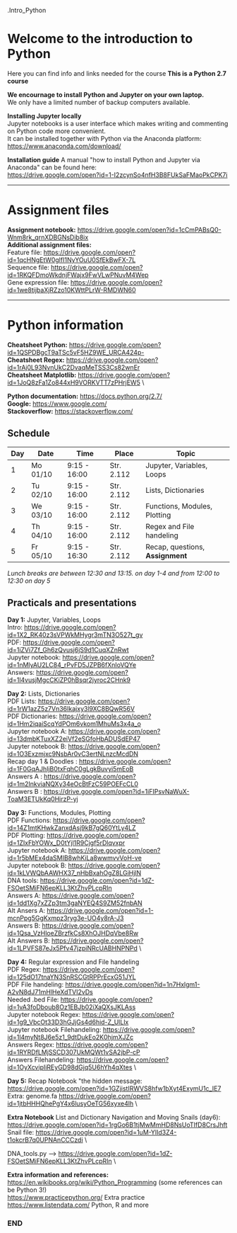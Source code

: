 .Intro_Python

# Welcome to the introduction to Python

Here you can find info and links needed for the course
**This is a Python 2.7 course**

**We encournage to install Python and Jupyter on your own laptop.** \
We only have a limited number of backup computers available.

**Installing Jupyter locally**\
Jupyter notebooks is a user interface which makes writing and commenting on Python code more convenient.\
It can be installed together with Python via the Anaconda platform:\
https://www.anaconda.com/download/

**Installation guide**
A manual "how to install Python and Jupyter via Anaconda" can be found here:\
https://drive.google.com/open?id=1-I2zcynSo4nfH3B8FUkSaFMaoPkCPK7i 


--------------------------------------------------------------------------------------
# Assignment files 

**Assignment notebook:** https://drive.google.com/open?id=1cCmPABsQ0-Wnm8rk_qrnXDBGNsDib8ix \
**Additional assignment files:** \
Feature file: https://drive.google.com/open?id=1qcHNgEtW0glfI1NyYOuU0SfEkBwFX-7L \
Sequence file: https://drive.google.com/open?id=1RKQFDmoWkdnjFWajx9FwVLwPNuvM4Wep \
Gene expression file: https://drive.google.com/open?id=1we8tijbaXjRZzo10KWttPLrW-RMDWN60

--------------------------------------------------------------------------------------

# Python information

**Cheatsheet Python:** https://drive.google.com/open?id=1QSPDBgcT9aTSc5vF5HZ9WE_URCA424p- \
**Cheatsheet Regex:** https://drive.google.com/open?id=1rAj0L93NvnUkC2DvaqMeTSS3Cs82wnEr \
**Cheatsheet Matplotlib:** https://drive.google.com/open?id=1JoQ8zFa1Zo844xH9VORKVTT7zPHrjEW5 \

**Python documentation:** https://docs.python.org/2.7/ \
**Google:** https://www.google.com/ \
**Stackoverflow:** https://stackoverflow.com/ 

## Schedule

| Day | Date     | Time          | Place      | Topic                            |
|-----|----------|---------------|------------|----------------------------------|
| 1   | Mo 01/10 |  9:15 - 16:00 | Str. 2.112 | Jupyter, Variables, Loops        |
| 2   | Tu 02/10 |  9:15 - 16:00 | Str. 2.112 | Lists, Dictionaries              |
| 3   | We 03/10 |  9:15 - 16:00 | Str. 2.112 | Functions, Modules, Plotting     |
| 4   | Th 04/10 |  9:15 - 16:00 | Str. 2.112 | Regex and File handeling         |
| 5   | Fr 05/10 |  9:15 - 16:30 | Str. 2.112 | Recap, questions, **Assignment** |


*Lunch breaks are between 12:30 and 13:15. on day 1-4 and from 12:00 to 12:30 on day 5*



## Practicals and presentations ###

**Day 1:** Jupyter, Variables, Loops\
Intro: https://drive.google.com/open?id=1X2_RK40z3sVPWkMHygr3mTN3O527t_gv \
PDF: https://drive.google.com/open?id=1iZVi7Zf_Gh6zQvusj6jS9d1CuqXZnRwt \
Jupyter notebook: https://drive.google.com/open?id=1nMlyAU2LC84_rPvFD5JZPB6fXnIoVQYe \
Answers: https://drive.google.com/open?id=1l4vusjMgcCKiZP0hBsqr2jyroc2CHnk9 

**Day 2:** Lists, Dictionaries \
PDF Lists: https://drive.google.com/open?id=1rW1azZ5z7Vn36Ikajxy3l9XC8BQwR56V \
PDF Dictionaries: https://drive.google.com/open?id=1Hm2iqaiScqYdPOm6vkom1MhuMs3x4a_o \
Jupyter notebook A: https://drive.google.com/open?id=13dmbKTuxXZ2eiVf2eSGfoHbADUSdEP47 \
Jupyter notebook B: https://drive.google.com/open?id=1O3Exzmjxc9NsbAr0vC3ertNLnzcMcdDN \
Recap day 1 & Doodles : https://drive.google.com/open?id=1F0GqAJhIjB0txFqhC0gLgkBuvyi5mEoB \
Answers A : https://drive.google.com/open?id=1m2InkviaNQXy34eOcBtFzC59POEFcCL0 \
Answers B : https://drive.google.com/open?id=1iFIPsvNaWuX-ToaM3ETUkKq0HirzP-yj

**Day 3:** Functions, Modules, Plotting\
PDF Functions: https://drive.google.com/open?id=14Z1mtKHwkZanxdAsj9kB7gQ60YtLy4LZ \
PDF Plotting: https://drive.google.com/open?id=1ZIxFbYOWx_D0tYjl1R9Cjgf5rDlqvxpr \
Jupyter notebook A: https://drive.google.com/open?id=1r5bMEx4daSMIB8whKiLa8wwmvvVoH-ve \
Jupyter notebook B: https://drive.google.com/open?id=1kLVWQbAAWHX37_nHbBxahOgZ8LGiHjlN \
DNA tools: https://drive.google.com/open?id=1dZ-FSOetSMiFN6epKLL3KtZhvPLcpRIn \
Answers A: https://drive.google.com/open?id=1dd1Xg7xZZp3tm3gaNYEQ4S9ZM52fnbAN \
Alt Ansers A: https://drive.google.com/open?id=1-mcnPpg5GgKxmpz3ryg3e-UO4y8rA-J3 \
Answers B: https://drive.google.com/open?id=1Qsa_VzHloeZBrzfkCs8XhOJHDqVbe8Rw \
Alt Answers B: https://drive.google.com/open?id=1LPVFS87eJx5Pfv47jzpiNRcUABHNPNPd \

**Day 4:** Regular expression and File handeling\
PDF Regex: https://drive.google.com/open?id=125dO17tnaYN3SnRSCGtRPPrEcxG51JYL \
PDF File handeling: https://drive.google.com/open?id=1n7Hxlgm1-A2vN8dJ71mHlHeXdTVI2vDs \
Needed .bed File: https://drive.google.com/open?id=1vA3foDboub8Oz1EBJb02iXaQXsJKLAss \
Jupyter notebook Regex: https://drive.google.com/open?id=1g9_VbcOt33D3hGJjGs4d6hid-Z_UlLlx \
Jupyter notebook Filehandeling: https://drive.google.com/open?id=1l4myNt8J6e5z1_9dtDukEo2K0hjmXJZc \
Answers Regex: https://drive.google.com/open?id=1RYRDfLMjSSCD307UkMQWt1vSA2jbP-cP \
Answers Filehandeling: https://drive.google.com/open?id=1OyXcvipIiREyGD98dGjq5U6hYh4qXtes \

**Day 5:** Recap
Notebook "the hidden message: https://drive.google.com/open?id=1GZjistIRWVS8hfw1bXyt4ExymU1c_IE7 \
Extra: genome.fa https://drive.google.com/open?id=1jtbHHHQhePgY4x6lusyOeTG56xyxe4lh \


**Extra Notebook** List and Dictionary Navigation and Moving Snails (day6): \
https://drive.google.com/open?id=1rgGo6B1tjMwMmHD8NsUoTIfD8CrsJhft \
      Snail file: https://drive.google.com/open?id=1uM-YlId3Z4-t1okcrB7q0UPNAnCCCzdi \

  DNA_tools.py -->  https://drive.google.com/open?id=1dZ-FSOetSMiFN6epKLL3KtZhvPLcpRIn \


**Extra information and references:** \
https://en.wikibooks.org/wiki/Python_Programming (some references can be Python 3!) \
https://www.practicepython.org/ Extra practice \
https://www.listendata.com/ Python, R and more


### END

